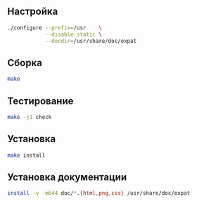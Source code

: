 <package-info :package="package" showsbu2></package-info>

<script>
		new Vue({
		el: '#main',
		data: { package: {} },
		mounted: function () {
				this.getPackage('expat');
		},
		methods: {
			getPackage: function(name) {
					getPackage(name)
					.then(response => this.package = response);
			},
		}
  })
</script>

## Настройка

```bash
./configure --prefix=/usr    \
            --disable-static \
            --docdir=/usr/share/doc/expat
```

## Сборка

```bash
make
```

## Тестирование

```bash
make -j1 check
```

## Установка

```bash
make install
```

## Установка документации

```bash
install -v -m644 doc/*.{html,png,css} /usr/share/doc/expat
```
